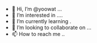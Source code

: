 - 👋 Hi, I’m @yoowat ...
- 👀 I’m interested in ....
- 🌱 I’m currently learning .
- 💞️ I’m looking to collaborate on ...
- 📫 How to reach me ..

<!---
yoowat/yoowat is a ✨ special ✨ repository because its `README.md` (this file) appears on your GitHub profile.
You can click the Preview link to take a look at your changes.
--->
